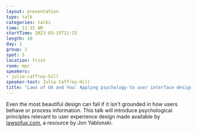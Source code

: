 ```yaml
---
layout: presentation
type: talk
categories: talks
time: 11:15 AM
startTime: 2023-03-15T11:15
length: 10
day: 1
group: 1
spot: 5
location: frist
room: mpr
speakers:
- julia-caffrey-hill
speaker-text: Julia Caffrey-Hill
title: "Laws of UX and You: Applyng psychology to user interface design"
---
```

Even the most beautiful design can fail if it isn't grounded in how users behave or process information. This talk will introduce psychological principles relevant to user experience design made available by [lawsofux.com](https://lawsofux.com/), a resource by Jon Yablonski.

